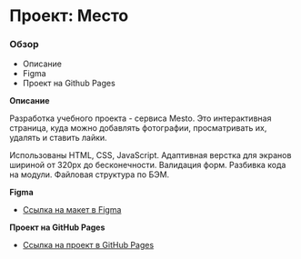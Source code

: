 # Проект: Место

### Обзор

* Описание
* Figma
* Проект на Github Pages

**Описание**

Разработка учебного проекта - сервиса Mesto. Это интерактивная страница, куда можно добавлять фотографии, просматривать их, удалять и ставить лайки.

Использованы HTML, CSS, JavaScript. Адаптивная верстка для экранов шириной от 320px до бесконечности. Валидация форм. Разбивка кода на модули. Файловая структура по БЭМ.

**Figma**

* [Ссылка на макет в Figma](https://www.figma.com/file/2cn9N9jSkmxD84oJik7xL7/JavaScript.-Sprint-4?node-id=0%3A1)

**Проект на GitHub Pages**

* [Ссылка на проект в GitHub Pages](https://d-ogarkov.github.io/mesto/)
